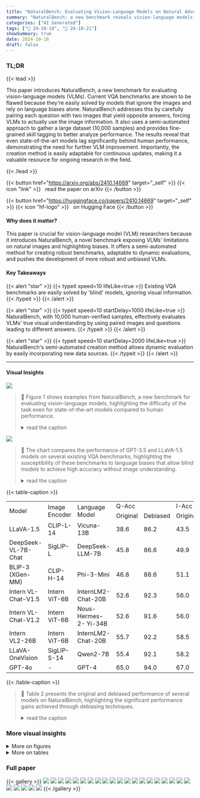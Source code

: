 ```yaml
---
title: "NaturalBench: Evaluating Vision-Language Models on Natural Adversarial Samples"
summary: "NaturalBench: a new benchmark reveals vision-language models struggle with simple, natural images and questions, highlighting biases and prompting development of more robust models."
categories: ["AI Generated"]
tags: ["🔖 24-10-18", "🤗 24-10-21"]
showSummary: true
date: 2024-10-18
draft: false
---
```


### TL;DR


{{< lead >}}

This paper introduces NaturalBench, a new benchmark for evaluating vision-language models (VLMs).  Current VQA benchmarks are shown to be flawed because they're easily solved by models that ignore the images and rely on language biases alone. NaturalBench addresses this by carefully pairing each question with two images that yield opposite answers, forcing VLMs to actually use the image information.  It also uses a semi-automated approach to gather a large dataset (10,000 samples) and provides fine-grained skill tagging to better analyze performance.  The results reveal that even state-of-the-art models lag significantly behind human performance, demonstrating the need for further VLM improvement. Importantly, the creation method is easily adaptable for continuous updates, making it a valuable resource for ongoing research in the field.

{{< /lead >}}


{{< button href="https://arxiv.org/abs/2410.14669" target="_self" >}}
{{< icon "link" >}} &nbsp; read the paper on arXiv
{{< /button >}}

{{< button href="https://huggingface.co/papers/2410.14669" target="_self" >}}
{{< icon "hf-logo" >}} &nbsp; on Hugging Face
{{< /button >}}

#### Why does it matter?
This paper is crucial for vision-language model (VLM) researchers because it introduces NaturalBench, a novel benchmark exposing VLMs' limitations on natural images and highlighting biases.  It offers a semi-automated method for creating robust benchmarks, adaptable to dynamic evaluations, and pushes the development of more robust and unbiased VLMs.
#### Key Takeaways

{{< alert "star" >}}
{{< typeit speed=10 lifeLike=true >}} Existing VQA benchmarks are easily solved by 'blind' models, ignoring visual information. {{< /typeit >}}
{{< /alert >}}

{{< alert "star" >}}
{{< typeit speed=10 startDelay=1000 lifeLike=true >}} NaturalBench, with 10,000 human-verified samples, effectively evaluates VLMs' true visual understanding by using paired images and questions leading to different answers. {{< /typeit >}}
{{< /alert >}}

{{< alert "star" >}}
{{< typeit speed=10 startDelay=2000 lifeLike=true >}} NaturalBench's semi-automated creation method allows dynamic evaluation by easily incorporating new data sources. {{< /typeit >}}
{{< /alert >}}

------
#### Visual Insights



![](figures/figures_2_0.png)

> 🔼 Figure 1 shows examples from NaturalBench, a new benchmark for evaluating vision-language models, highlighting the difficulty of the task even for state-of-the-art models compared to human performance.
> <details>
> <summary>read the caption</summary>
> Figure 1: NaturalBench examples consist of two questions and two images with alternating answers to prevent 'blind' models from scoring well (e.g., those that predict the same answer regardless of the image or question, as discussed in Section 3). We compare the ground-truth answer for each (image, question) pair with predictions from leading VLMs including GPT-40 (gpt-40-2024-08-06), Qwen2-VL (72B), Llama3.2-Vision (90B), and Molmo (72B) (see Section 4). Even the best models like GPT-40 lags far behind human performance (which is above 90%). Figure 2 shows the pipeline for collecting these natural adversarial examples.
> </details>





![](charts/charts_6_0.png)

> 🔼 The chart compares the performance of GPT-3.5 and LLaVA-1.5 models on several existing VQA benchmarks, highlighting the susceptibility of these benchmarks to language biases that allow blind models to achieve high accuracy without image understanding.
> <details>
> <summary>read the caption</summary>
> Figure 4: Performance of GPT-3.5 vs. LLaVA-1.5 on previous VQA benchmarks. We split each benchmark into equal-sized training and test sets, and report zero-shot (in blue) and finetuned (in green) results. Previous benchmarks show strong language biases, allowing blind GPT-3.5 to exploit spurious answer patterns (see Section 4) by finetuning on QA data without images. As a result, blind GPT-3.5 greatly surpasses random chance (see the red dotted line) and sometimes even matches the performance of LLaVA-1.5-7B finetuned using images. In contrast, Figure 5 shows that NaturalBench can effectively prevent blind solutions from exceeding chance.
> </details>





{{< table-caption >}}
<br><table id='1' style='font-size:16px'><tr><td rowspan="2">Model</td><td rowspan="2">Image Encoder</td><td rowspan="2">Language Model</td><td colspan="2">Q-Acc</td><td colspan="2">I-Acc</td><td colspan="2">G-Acc</td></tr><tr><td>Original</td><td>Debiased</td><td>Original</td><td>Debiased</td><td>Original</td><td>Debiased</td></tr><tr><td>LLaVA-1.5</td><td>CLIP-L-14</td><td>Vicuna-13B</td><td>38.6</td><td>86.2</td><td>43.5</td><td>78.6</td><td>14.4</td><td>49.7</td></tr><tr><td>DeepSeek-VL-7B-Chat</td><td>SigLIP-L</td><td>DeepSeek-LLM-7B</td><td>45.8</td><td>86.6</td><td>49.9</td><td>81.8</td><td>19.4</td><td>54.8</td></tr><tr><td>BLIP-3 (XGen-MM)</td><td>CLIP-H-14</td><td>Phi-3-Mini</td><td>46.8</td><td>88.6</td><td>51.1</td><td>81.9</td><td>19.5</td><td>55.3</td></tr><tr><td>Intern VL-Chat-V1.5</td><td>Intern ViT-6B</td><td>InternLM2-Chat-20B</td><td>52.6</td><td>92.3</td><td>56.0</td><td>86.1</td><td>24.3</td><td>66.0</td></tr><tr><td>Intern VL-Chat-V1.2</td><td>Intern ViT-6B</td><td>Nous-Hermes-2- Yi-34B</td><td>52.6</td><td>91.6</td><td>56.0</td><td>86.0</td><td>26.2</td><td>65.8</td></tr><tr><td>Intern VL2-26B</td><td>Intern ViT-6B</td><td>InternLM2-Chat-20B</td><td>55.7</td><td>92.2</td><td>58.5</td><td>87.2</td><td>28.2</td><td>67.7</td></tr><tr><td>LLaVA-OneVision</td><td>SigLIP-S-14</td><td>Qwen2-7B</td><td>55.4</td><td>92.1</td><td>58.2</td><td>87.2</td><td>28.6</td><td>67.8</td></tr><tr><td>GPT-4o</td><td>-</td><td>GPT-4</td><td>65.0</td><td>94.0</td><td>67.0</td><td>90.5</td><td>40.5</td><td>75.6</td></tr></table>{{< /table-caption >}}

> 🔼 Table 2 presents the original and debiased performance of several models on NaturalBench, highlighting the significant performance gains achieved through debiasing techniques.
> <details>
> <summary>read the caption</summary>
> Table 2: Debiased performance on NaturalBench. Many models underperform on NaturalBench due to biases towards certain answers like “Yes” and “B”. To illustrate this, we compute a debiased Q-Acc by adjusting the prediction threshold (as described in Section 5) to ensure the model predict different answers for the two images of the same question. Similarly, debiased I-Acc ensures different predicted answers for the two questions of the same image. For debiased G-Acc, we tune the threshold so that the model predicts one answer for two (out of four) image-question pairs, and a different answer for the other two pairs. The substantial performance gains of these metrics suggest that proper debiasing can greatly improve performance. Our Appendix evaluates existing debiasing techniques that do not require prior knowledge of image-question pairings.
> </details>



### More visual insights

<details>
<summary>More on figures
</summary>


![](figures/figures_3_0.png)

> 🔼 Figure 1 shows examples from NaturalBench, demonstrating how even state-of-the-art vision-language models struggle with simple questions about natural images, highlighting the challenge posed by the benchmark.
> <details>
> <summary>read the caption</summary>
> Figure 1: NaturalBench examples consist of two questions and two images with alternating answers to prevent 'blind' models from scoring well (e.g., those that predict the same answer regardless of the image or question, as discussed in Section 3). We compare the ground-truth answer for each (image, question) pair with predictions from leading VLMs including GPT-40 (gpt-40-2024-08-06), Qwen2-VL (72B), Llama3.2-Vision (90B), and Molmo (72B) (see Section 4). Even the best models like GPT-40 lags far behind human performance (which is above 90%). Figure 2 shows the pipeline for collecting these natural adversarial examples.
> </details>



![](figures/figures_5_0.png)

> 🔼 Figure 1 shows examples from the NaturalBench dataset, demonstrating how state-of-the-art vision-language models struggle with simple questions about natural images, even when humans find them easy to answer.
> <details>
> <summary>read the caption</summary>
> Figure 1: NaturalBench examples consist of two questions and two images with alternating answers to prevent 'blind' models from scoring well (e.g., those that predict the same answer regardless of the image or question, as discussed in Section 3). We compare the ground-truth answer for each (image, question) pair with predictions from leading VLMs including GPT-40 (gpt-40-2024-08-06), Qwen2-VL (72B), Llama3.2-Vision (90B), and Molmo (72B) (see Section 4). Even the best models like GPT-40 lags far behind human performance (which is above 90%). Figure 2 shows the pipeline for collecting these natural adversarial examples.
> </details>



![](figures/figures_9_0.png)

> 🔼 Figure 1 shows examples from the NaturalBench dataset, demonstrating how even state-of-the-art vision-language models struggle with simple questions about natural images, highlighting the need for a more robust benchmark.
> <details>
> <summary>read the caption</summary>
> Figure 1: NaturalBench examples consist of two questions and two images with alternating answers to prevent 'blind' models from scoring well (e.g., those that predict the same answer regardless of the image or question, as discussed in Section 3). We compare the ground-truth answer for each (image, question) pair with predictions from leading VLMs including GPT-40 (gpt-40-2024-08-06), Qwen2-VL (72B), Llama3.2-Vision (90B), and Molmo (72B) (see Section 4). Even the best models like GPT-40 lags far behind human performance (which is above 90%). Figure 2 shows the pipeline for collecting these natural adversarial examples.
> </details>



![](figures/figures_17_0.png)

> 🔼 Figure 1 shows examples from the NaturalBench benchmark, demonstrating how state-of-the-art vision-language models struggle with simple questions about natural images, even when humans find them easy to answer.
> <details>
> <summary>read the caption</summary>
> Figure 1: NaturalBench examples consist of two questions and two images with alternating answers to prevent 'blind' models from scoring well (e.g., those that predict the same answer regardless of the image or question, as discussed in Section 3). We compare the ground-truth answer for each (image, question) pair with predictions from leading VLMs including GPT-40 (gpt-40-2024-08-06), Qwen2-VL (72B), Llama3.2-Vision (90B), and Molmo (72B) (see Section 4). Even the best models like GPT-40 lags far behind human performance (which is above 90%). Figure 2 shows the pipeline for collecting these natural adversarial examples.
> </details>



![](figures/figures_21_0.png)

> 🔼 Figure 1 shows examples from the NaturalBench dataset, illustrating how even state-of-the-art vision-language models struggle with simple questions about natural images, while humans easily answer them.
> <details>
> <summary>read the caption</summary>
> Figure 1: NaturalBench examples consist of two questions and two images with alternating answers to prevent 'blind' models from scoring well (e.g., those that predict the same answer regardless of the image or question, as discussed in Section 3). We compare the ground-truth answer for each (image, question) pair with predictions from leading VLMs including GPT-40 (gpt-40-2024-08-06), Qwen2-VL (72B), Llama3.2-Vision (90B), and Molmo (72B) (see Section 4). Even the best models like GPT-40 lags far behind human performance (which is above 90%). Figure 2 shows the pipeline for collecting these natural adversarial examples.
> </details>



</details>




<details>
<summary>More on tables
</summary>


{{< table-caption >}}
<table id='3' style='font-size:14px'><tr><td colspan="4">Benchmark Statistics</td><td colspan="3">Collection Details</td></tr><tr><td>Source</td><td>Question Type</td><td>Language</td><td># VQA Samples</td><td># VLMs Used</td><td># Mismatched Pairs</td><td># Verified Pairs</td></tr><tr><td colspan="7">NaturalBench</td></tr><tr><td>Flickr30K 63</td><td>Yes-or-No</td><td>English</td><td>2,600</td><td>CLIP-L, BLIP-2, GPT-4</td><td>2,000</td><td>1,200</td></tr><tr><td>Flickr30K 63</td><td>Multiple-Choice</td><td>English</td><td>1,000</td><td>CLIP-L, BLIP-2, GPT-4</td><td>2,000</td><td>1,200</td></tr><tr><td>DOCCI [59]</td><td>Yes-or-No</td><td>English</td><td>3,200</td><td>LongCLIP, GPT-4</td><td>3,300</td><td>1,000</td></tr><tr><td>DOCCI 59</td><td>Multiple-Choice</td><td>English</td><td>800</td><td>LongCLIP, GPT-4</td><td>3,300</td><td>1,000</td></tr><tr><td>All</td><td>Yes-or-No, Multiple-Choice</td><td>English</td><td>7,600</td><td>-</td><td>-</td><td>-</td></tr><tr><td colspan="7">NaturalBench (Multi-lingual)</td></tr><tr><td>XM3600 69</td><td>Yes-or-No</td><td>Chinese</td><td>1,200</td><td>NLLB-CLIP, GPT-4</td><td>2,400</td><td>400</td></tr><tr><td>XM3600 69</td><td>Yes-or-No</td><td>Hindi</td><td>1,200</td><td>NLLB-CLIP, GPT-4</td><td>2,400</td><td>400</td></tr><tr><td>All</td><td>Yes-or-No</td><td>Chinese, Hindi</td><td>2,400</td><td>-</td><td>-</td><td>-</td></tr></table>{{< /table-caption >}}
> 🔼 {{ table.description }}
> <details>
> <summary>read the caption</summary>
> {{ table.caption }}
> </details>


> Table 1 presents the performance of 53 vision-language models on the NaturalBench benchmark, highlighting the significant gap between model and human performance.


{{< table-caption >}}
<br><table id='1' style='font-size:14px'><tr><td rowspan="2">Model</td><td colspan="2">NaturalBench-Chinese</td><td colspan="2">NaturalBench-Hindi</td></tr><tr><td>Chinese</td><td>English</td><td>Hindi</td><td>English</td></tr><tr><td>Random Chance</td><td>6.3</td><td>6.3</td><td>6.3</td><td>6.3</td></tr><tr><td colspan="5">Open-source Models</td></tr><tr><td>DeepSeek-VL-7B-Chat</td><td>10.9</td><td>28.4</td><td>0.6</td><td>29.0</td></tr><tr><td>Intern VL-Chat-V1.2-Plus</td><td>34.6</td><td>33.4</td><td>11.5</td><td>36.2</td></tr><tr><td>InternLM-XC2-7B</td><td>32.5</td><td>34.6</td><td>15.9</td><td>35.6</td></tr><tr><td colspan="5">Closed-source Models</td></tr><tr><td>GPT-4o</td><td>41.2</td><td>38.7</td><td>40.3</td><td>40.9</td></tr></table>{{< /table-caption >}}
> 🔼 {{ table.description }}
> <details>
> <summary>read the caption</summary>
> {{ table.caption }}
> </details>


> Table 5 presents the performance of various vision-language models on the NaturalBench-Chinese and NaturalBench-Hindi subsets, evaluating their performance with and without English translation of the questions and answers.


{{< table-caption >}}
<br><table id='3' style='font-size:16px'><tr><td rowspan="2">Model</td><td colspan="2">Model Performance (G-Acc)</td></tr><tr><td>Flickr-Adversarial</td><td>Flickr-Random</td></tr><tr><td>Random Chance</td><td>6.3</td><td>6.3</td></tr><tr><td colspan="3">Open-source Models</td></tr><tr><td>DeepSeek-VL-7B-Chat</td><td>15.2</td><td>80.7</td></tr><tr><td>BLIP-3(XGen-MM)</td><td>15.2</td><td>69.0</td></tr><tr><td>LLaVA-NeXT (Mistral-7B)</td><td>15.9</td><td>86.0</td></tr><tr><td>Phi-3-Vision</td><td>16.0</td><td>75.0</td></tr><tr><td>Intern VL-Chat- V1.2-Plus</td><td>27.8</td><td>83.0</td></tr><tr><td>InternLM-XC2-7B</td><td>29.0</td><td>84.5</td></tr><tr><td colspan="3">Closed-source Models</td></tr><tr><td>GPT-4o</td><td>38.3</td><td>72.5</td></tr></table>{{< /table-caption >}}
> 🔼 {{ table.description }}
> <details>
> <summary>read the caption</summary>
> {{ table.caption }}
> </details>


> This table shows the Group Accuracy (G-Acc) performance of various vision-language models on different subsets of the Flickr30K dataset, comparing the results obtained using the adversarial method proposed in the paper versus a random sampling method, highlighting the effectiveness of the adversarial approach in creating a more challenging benchmark.


{{< table-caption >}}
<table id='1' style='font-size:14px'><tr><td rowspan="2">Method</td><td rowspan="2">Source</td><td rowspan="2">Model</td><td rowspan="2">Data Size</td><td rowspan="2">Model Size (M)</td><td colspan="3">Retrieval Performance</td></tr><tr><td>Group</td><td>Image</td><td>Text</td></tr><tr><td>Random</td><td>-</td><td>-</td><td>-</td><td>-</td><td>16.67</td><td>25.00</td><td>25.00</td></tr><tr><td rowspan="17">CLIP 65</td><td rowspan="7">OpenAI</td><td>RN50</td><td rowspan="7">400M</td><td>102</td><td>12.22</td><td>32.60</td><td>36.76</td></tr><tr><td>RN101</td><td>120</td><td>13.61</td><td>35.04</td><td>33.33</td></tr><tr><td>ViT-B-32</td><td>151</td><td>15.89</td><td>36.43</td><td>36.92</td></tr><tr><td>RN50x4</td><td>178</td><td>14.75</td><td>37.49</td><td>36.27</td></tr><tr><td>RN50x16</td><td>291</td><td>24.61</td><td>44.01</td><td>43.93</td></tr><tr><td>ViT-L-14</td><td>428</td><td>23.15</td><td>44.99</td><td>41.81</td></tr><tr><td>RN50x64</td><td>623</td><td>26.24</td><td>46.21</td><td>47.35</td></tr><tr><td rowspan="6">LAION</td><td>roberta-ViT-B-32</td><td rowspan="4">2B</td><td>212</td><td>16.22</td><td>39.36</td><td>38.79</td></tr><tr><td>ViT-H-14</td><td>986</td><td>24.04</td><td>49.31</td><td>48.82</td></tr><tr><td>ViT-g-14</td><td>1367</td><td>21.35</td><td>46.21</td><td>46.54</td></tr><tr><td>ViT-bigG-14</td><td>2540</td><td>21.04</td><td>44.49</td><td>43.69</td></tr><tr><td>xlm-roberta-base-ViT-B-32</td><td rowspan="2">5B</td><td>366</td><td>16.79</td><td>37.49</td><td>40.91</td></tr><tr><td>xlm-roberta-large-ViT-H-14</td><td>1193</td><td>22.82</td><td>47.35</td><td>47.51</td></tr><tr><td rowspan="4">DataComp</td><td>small: ViT-B-32</td><td>13M</td><td>151</td><td>12.06</td><td>22.90</td><td>21.19</td></tr><tr><td>medium: ViT-B-32</td><td>128M</td><td>151</td><td>16.95</td><td>28.28</td><td>33.01</td></tr><tr><td>large: ViT-B-16</td><td>1B</td><td>150</td><td>16.71</td><td>36.43</td><td>35.86</td></tr><tr><td>xlarge: ViT-L-14</td><td>13B</td><td>428</td><td>21.84</td><td>44.01</td><td>45.72</td></tr><tr><td rowspan="3">SigLIP 85</td><td rowspan="3">WebLI (English portion)</td><td>ViT-B</td><td rowspan="3">13B</td><td>172</td><td>24.29</td><td>48.57</td><td>49.06</td></tr><tr><td>ViT-L</td><td>430</td><td>31.21</td><td>54.93</td><td>54.44</td></tr><tr><td>ViT-SOViT</td><td>800</td><td>42.14</td><td>62.67</td><td>63.90</td></tr></table>{{< /table-caption >}}
> 🔼 {{ table.description }}
> <details>
> <summary>read the caption</summary>
> {{ table.caption }}
> </details>


> Table 1 presents the group accuracy (G-Acc) performance of 53 vision-language models on the NaturalBench benchmark, highlighting the significant performance gap between these models and human performance.


{{< table-caption >}}
<table id='1' style='font-size:14px'><tr><td>Skill Type</td><td>Definition</td><td>Examples</td></tr><tr><td>Object</td><td>Basic entities within an image, including animals, humans, food, buildings, natural elements (nature), vehicles, common items, and others.</td><td>Is there a car parked near the path? Is there a person in this image? Is there a referee behind the table? Is the dog fully submerged in the water except for its head? Is the water body filled with visible rocks and emanating ripples?</td></tr><tr><td>Attribute</td><td>Visual properties of entities, including emotion, shape, size, color, state, activity, gender, and abstract attributes (e.g., helpful, lucky).</td><td>Is anyone in the picture sad or scared? Is the woman extremely surprised? Is the woman alone behind a glass partition? Is the man wearing brown? Is the man wearing a red and white striped apron? Is the old man in the image wearing reflective safety jackets?</td></tr><tr><td>Spatial Relation</td><td>Physical arrangements of multiple entities relative to each other 46 including proximity (e.g., near, far), topological (e.g., at, on, in, with, surround, between, inside, outside) , projective (e.g., left of, right of, under, in front of, below), orientation and direction (e.g., facing, towards, across, away from).</td><td>Is there a referee behind the table? Is the dog looking up at the sky? Is there only one person in the canoe? Is there a group of people standing looking outside the gates? Is the man in the image at the object to his left? Is the smiling woman standing next to the bus?</td></tr><tr><td>Action Relation</td><td>Action interactions between entities, e.g., pushing, kissing, hugging, hitting, helping, and so on.</td><td>Is there a person holding a water bottle? Is the black dog biting a stick? Is anyone using an umbrella? Is the man holding a red pen? Is the dog chasing after a toy outdoors? Is the person jumping directly off a building without any equipment?</td></tr><tr><td>Part Relation</td><td>Part-whole relationships between entities - one entity is a component of another, such as body part, clothing, and accessories.</td><td>Is there a person wearing orange and yellow shirt and jacket? Is anyone wearing yellow and orange safety vests? Is the woman in the black dress wearing gloves? Is a player using his back to play the ball? Is the boy's tongue sticking out?</td></tr><tr><td>Counting</td><td>Determining the quantity, size, or volume of entities, e.g., objects, attribute-object pairs, and object-relation-object triplets.</td><td>Are there four people in the image? Does the dog have two visible colors? Are there more than four performers in the image?</td></tr><tr><td>Differentiation</td><td>Differentiating objects within a category by their attributes or relations, such as distinguishing between "old" and "young" people by age, or "the cat on top of the table" versus "the cat under the table" by their spatial relations.</td><td>Does the girl on the left look sad while the girl on the right look happy? Is there a cat sitting on a grey cabinet in front of another cat sitting on the stairs? Is one dog biting the ear of the other dog? Is a man standing behind another man sitting at a desk?</td></tr><tr><td>Comparison</td><td>Comparing characteristics like number, attributes, area, or volume between entities.</td><td>Does the scene involve players from three different team colors? Does the tallest building feature glass windows and side slopes? Is the older person following the younger one? Are there two dogs that are significantly different in size? Is the man wearing the same color as the woman in the image?</td></tr><tr><td>Logic</td><td>Understanding logical operators. We only consider negation (as indicated by "no" , "not", or "without") and , universality (as indicated by "every", "all". "each". "both"). Other logical · , relations such as conjunction (as indicated by "and", "or") are omitted.</td><td>Does the image show all men performing the same action? Are both people looking in the same direction? Is the bicycle rider performing a trick without any audience? Is the main subject not wearing shirt and lying down? Is the main activity potentially related to craft or construction?</td></tr><tr><td>World Knowledge</td><td>Answering based on external commonsense knowledge, including social, symbolic, functional, physical, natural knowledge and so</td><td>Is the event related to the Olympics? Is there a vertical depiction of Ramses III in the image? Does the image suggest a relatively informal social gathering? Is a single individual attempting on. to score regardless of multiple defenders?</td></tr></table>{{< /table-caption >}}
> 🔼 {{ table.description }}
> <details>
> <summary>read the caption</summary>
> {{ table.caption }}
> </details>


> Table 1 presents the performance of 53 vision-language models on the NaturalBench benchmark, highlighting the significant gap between model and human performance.


{{< table-caption >}}
<br><table id='3' style='font-size:16px'><tr><td rowspan="2">Model</td><td colspan="6">Relation</td><td colspan="5">Reasoning</td></tr><tr><td>Action</td><td>Part</td><td>Proximity</td><td>Topological</td><td>Projective</td><td>Orientation</td><td>Count</td><td>Logic</td><td>Differ</td><td>Compar</td><td>World</td></tr><tr><td>BLIP-3(XGen-MM)</td><td>18.3</td><td>17.4</td><td>27.5</td><td>22.8</td><td>19.6</td><td>15.5</td><td>20.6</td><td>15.9</td><td>13.0</td><td>20.9</td><td>5.3</td></tr><tr><td>Phi-3-Vision</td><td>16.0</td><td>19.5</td><td>19.6</td><td>17.9</td><td>13.9</td><td>9.5</td><td>16.1</td><td>18.5</td><td>17.6</td><td>13.0</td><td>8.5</td></tr><tr><td>DeepSeek-VL-7B-Chat</td><td>17.5</td><td>16.2</td><td>29.4</td><td>21.4</td><td>17.9</td><td>14.7</td><td>19.6</td><td>16.4</td><td>11.1</td><td>11.3</td><td>10.6</td></tr><tr><td>LLaVA-NeXT(Mistral-7B)</td><td>15.9</td><td>18.6</td><td>18.6</td><td>17.0</td><td>16.1</td><td>13.8</td><td>17.1</td><td>21.2</td><td>17.6</td><td>12.2</td><td>9.6</td></tr><tr><td>InternLM-XC-V2-7B</td><td>27.3</td><td>29.3</td><td>29.4</td><td>27.9</td><td>24.4</td><td>24.1</td><td>30.7</td><td>25.9</td><td>27.8</td><td>27.8</td><td>17.0</td></tr><tr><td>InternVL-Chat-V1.2-Plus</td><td>23.6</td><td>28.1</td><td>31.4</td><td>24.4</td><td>19.3</td><td>18.1</td><td>23.9</td><td>26.9</td><td>25.0</td><td>15.7</td><td>12.8</td></tr><tr><td>GPT-4o</td><td>39.4</td><td>43.1</td><td>40.2</td><td>41.7</td><td>38.7</td><td>35.3</td><td>39.2</td><td>42.9</td><td>38.9</td><td>37.4</td><td>35.1</td></tr></table>{{< /table-caption >}}
> 🔼 {{ table.description }}
> <details>
> <summary>read the caption</summary>
> {{ table.caption }}
> </details>


> Table 10 presents the model's question accuracy (Q-Acc) on different relation and reasoning skills within the NaturalBench benchmark.


</details>


### Full paper

{{< gallery >}}
<img src="paper_images/1.png" class="grid-w50 md:grid-w33 xl:grid-w25" />
<img src="paper_images/2.png" class="grid-w50 md:grid-w33 xl:grid-w25" />
<img src="paper_images/3.png" class="grid-w50 md:grid-w33 xl:grid-w25" />
<img src="paper_images/4.png" class="grid-w50 md:grid-w33 xl:grid-w25" />
<img src="paper_images/5.png" class="grid-w50 md:grid-w33 xl:grid-w25" />
<img src="paper_images/6.png" class="grid-w50 md:grid-w33 xl:grid-w25" />
<img src="paper_images/7.png" class="grid-w50 md:grid-w33 xl:grid-w25" />
<img src="paper_images/8.png" class="grid-w50 md:grid-w33 xl:grid-w25" />
<img src="paper_images/9.png" class="grid-w50 md:grid-w33 xl:grid-w25" />
<img src="paper_images/10.png" class="grid-w50 md:grid-w33 xl:grid-w25" />
<img src="paper_images/11.png" class="grid-w50 md:grid-w33 xl:grid-w25" />
<img src="paper_images/12.png" class="grid-w50 md:grid-w33 xl:grid-w25" />
<img src="paper_images/13.png" class="grid-w50 md:grid-w33 xl:grid-w25" />
<img src="paper_images/14.png" class="grid-w50 md:grid-w33 xl:grid-w25" />
<img src="paper_images/15.png" class="grid-w50 md:grid-w33 xl:grid-w25" />
<img src="paper_images/16.png" class="grid-w50 md:grid-w33 xl:grid-w25" />
<img src="paper_images/17.png" class="grid-w50 md:grid-w33 xl:grid-w25" />
<img src="paper_images/18.png" class="grid-w50 md:grid-w33 xl:grid-w25" />
<img src="paper_images/19.png" class="grid-w50 md:grid-w33 xl:grid-w25" />
<img src="paper_images/20.png" class="grid-w50 md:grid-w33 xl:grid-w25" />
<img src="paper_images/21.png" class="grid-w50 md:grid-w33 xl:grid-w25" />
<img src="paper_images/22.png" class="grid-w50 md:grid-w33 xl:grid-w25" />
<img src="paper_images/23.png" class="grid-w50 md:grid-w33 xl:grid-w25" />
<img src="paper_images/24.png" class="grid-w50 md:grid-w33 xl:grid-w25" />
<img src="paper_images/25.png" class="grid-w50 md:grid-w33 xl:grid-w25" />
{{< /gallery >}}